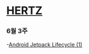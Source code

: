 # [HERTZ](https://hzz6.tistory.com/)

### 6월 3주
-[Android Jetpack Lifecycle (1)](https://hzz6.tistory.com/25)

